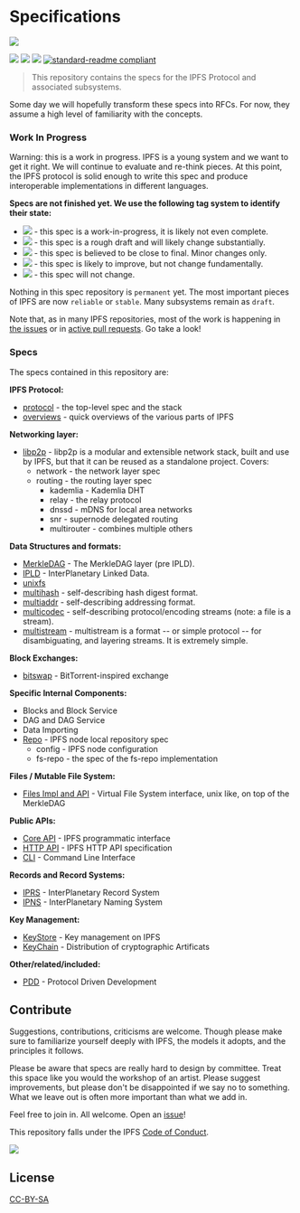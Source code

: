 # Specifications

![](media-artifacts/ipfs-splash.png)

[![](https://img.shields.io/badge/made%20by-Protocol%20Labs-blue.svg?style=flat-square)](http://ipn.io)
[![](https://img.shields.io/badge/project-IPFS-blue.svg?style=flat-square)](http://ipfs.io/)
[![](https://img.shields.io/badge/freenode-%23ipfs-blue.svg?style=flat-square)](http://webchat.freenode.net/?channels=%23ipfs)
[![standard-readme compliant](https://img.shields.io/badge/standard--readme-OK-green.svg?style=flat-square)](https://github.com/RichardLitt/standard-readme)

> This repository contains the specs for the IPFS Protocol and associated subsystems.

Some day we will hopefully transform these specs into RFCs. For now, they assume a high level of familiarity with the concepts.

### Work In Progress

Warning: this is a work in progress. IPFS is a young system and we want to get it right. We will continue to evaluate and re-think pieces. At this point, the IPFS protocol is solid enough to write this spec and produce interoperable implementations in different languages.

**Specs are not finished yet. We use the following tag system to identify their state:**

- ![](https://img.shields.io/badge/status-wip-orange.svg?style=flat-square) - this spec is a work-in-progress, it is likely not even complete.
- ![](https://img.shields.io/badge/status-draft-yellow.svg?style=flat-square) - this spec is a rough draft and will likely change substantially.
- ![](https://img.shields.io/badge/status-reliable-green.svg?style=flat-square) - this spec is believed to be close to final. Minor changes only.
- ![](https://img.shields.io/badge/status-stable-brightgreen.svg?style=flat-square) - this spec is likely to improve, but not change fundamentally.
- ![](https://img.shields.io/badge/status-permanent-blue.svg?style=flat-square) - this spec will not change.

Nothing in this spec repository is `permanent` yet. The most important pieces of IPFS are now `reliable` or `stable`. Many subsystems remain as `draft`.

Note that, as in many IPFS repositories, most of the work is happening in [the issues](https://github.com/ipfs/specs/issues/) or in [active pull requests](https://github.com/ipfs/specs/pulls/). Go take a look!

### Specs

The specs contained in this repository are:

**IPFS Protocol:**
- [protocol](/architecture) - the top-level spec and the stack
- [overviews](/overviews) - quick overviews of the various parts of IPFS

**Networking layer:**
- [libp2p](/libp2p) - libp2p is a modular and extensible network stack, built and use by IPFS, but that it can be reused as a standalone project. Covers:
  - network - the network layer spec
  - routing - the routing layer spec
    - kademlia - Kademlia DHT
    - relay - the relay protocol
    - dnssd - mDNS for local area networks
    - snr - supernode delegated routing
    - multirouter - combines multiple others

**Data Structures and formats:**
- [MerkleDAG](/merkledag) - The MerkleDAG layer (pre IPLD).
- [IPLD](/ipld) - InterPlanetary Linked Data.
- [unixfs](/unixfs)
- [multihash](https://github.com/jbenet/multihash) - self-describing hash digest format.
- [multiaddr](https://github.com/jbenet/multiaddr) - self-describing addressing format.
- [multicodec](https://github.com/jbenet/multicodec) - self-describing protocol/encoding streams (note: a file is a stream).
- [multistream](https://github.com/jbenet/multistream) - multistream is a format -- or simple protocol -- for disambiguating, and layering streams. It is extremely simple.

**Block Exchanges:**
- [bitswap](/bitswap) - BitTorrent-inspired exchange

**Specific Internal Components:**
- Blocks and Block Service
- DAG and DAG Service
- Data Importing
- [Repo](/repo) - IPFS node local repository spec
  - config - IPFS node configuration
  - fs-repo - the spec of the fs-repo implementation

**Files / Mutable File System:**
- [Files Impl and API](/files) - Virtual File System interface, unix like, on top of the MerkleDAG

**Public APIs:**
- [Core API](/public-api/core) - IPFS programmatic interface
- [HTTP API](https://github.com/ipfs/http-api-spec) - IPFS HTTP API specification
- [CLI](/public-api/cli) - Command Line Interface

**Records and Record Systems:**
- [IPRS](/iprs-interplanetary-record-system) - InterPlanetary Record System
- [IPNS](ipns-interplanetary-naming-system) - InterPlanetary Naming System

**Key Management:**
- [KeyStore](/keystore) - Key management on IPFS
- [KeyChain](/keychain) - Distribution of cryptographic Artificats

**Other/related/included:**
- [PDD](/pdd-protocol-driven-developement) - Protocol Driven Development

## Contribute

Suggestions, contributions, criticisms are welcome. Though please make sure to familiarize yourself deeply with IPFS, the models it adopts, and the principles it follows.

Please be aware that specs are really hard to design by committee. Treat this space like you would the workshop of an artist. Please suggest improvements, but please don't be disappointed if we say no to something. What we leave out is often more important than what we add in.

Feel free to join in. All welcome. Open an [issue](https://github.com/ipfs/specs/issues)!

This repository falls under the IPFS [Code of Conduct](https://github.com/ipfs/community/blob/master/code-of-conduct.md).

[![](https://cdn.rawgit.com/jbenet/contribute-ipfs-gif/master/img/contribute.gif)](https://github.com/ipfs/community/blob/master/contributing.md)

## License

[CC-BY-SA](LICENSE)

